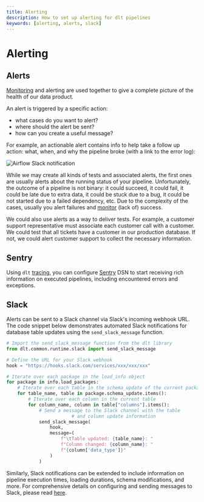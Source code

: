 ```yaml
---
title: Alerting
description: How to set up alerting for dlt pipelines
keywords: [alerting, alerts, slack]
---
```


# Alerting

## Alerts

[Monitoring](monitoring.md) and alerting are used together to give a complete picture of the health
of our data product.

An alert is triggered by a specific action:

- what cases do you want to alert?
- where should the alert be sent?
- how can you create a useful message?

For example, an actionable alert contains info to help take a follow up action: what, when, and why
the pipeline broke (with a link to the error log):

![Airflow Slack notification](images/airflow_slack_notification.png)

While we may create all kinds of tests and associated alerts, the first ones are usually alerts
about the running status of your pipeline. Unfortunately, the outcome of a pipeline is not binary:
it could succeed, it could fail, it could be late due to extra data, it could be stuck due to a bug,
it could be not started due to a failed dependency, etc. Due to the complexity of the cases, usually
you alert failures and [monitor](monitoring.md) (lack of) success.

We could also use alerts as a way to deliver tests. For example, a customer support representative
must associate each customer call with a customer. We could test that all tickets have a customer in
our production database. If not, we could alert customer support to collect the necessary
information.

## Sentry

Using `dlt` [tracing](./tracing.md), you can configure [Sentry](https://sentry.io) DSN to start
receiving rich information on executed pipelines, including encountered errors and exceptions.

## Slack

Alerts can be sent to a Slack channel via Slack's incoming webhook URL. The code snippet below demonstrates automated Slack notifications for database table updates using the `send_slack_message` function.

```python
# Import the send_slack_message function from the dlt library
from dlt.common.runtime.slack import send_slack_message

# Define the URL for your Slack webhook
hook = "https://hooks.slack.com/services/xxx/xxx/xxx"

# Iterate over each package in the load_info object
for package in info.load_packages:
    # Iterate over each table in the schema_update of the current package
    for table_name, table in package.schema_update.items():
        # Iterate over each column in the current table
        for column_name, column in table["columns"].items():
            # Send a message to the Slack channel with the table 
						# and column update information
            send_slack_message(
                hook,
                message=(
                    f"\tTable updated: {table_name}: "
                    f"Column changed: {column_name}: "
                    f"{column['data_type']}"
                )
            )
```

Similarly, Slack notifications can be extended to include information on pipeline execution times, loading durations, schema modifications, and more. For comprehensive details on configuring and sending messages to Slack, please read [here](./running#using-slack-to-send-messages).